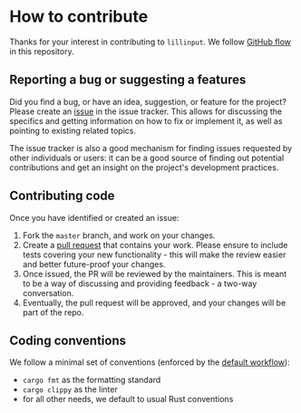 # How to contribute

Thanks for your interest in contributing to `lillinput`. We follow [GitHub flow]
in this repository.

## Reporting a bug or suggesting a features

Did you find a bug, or have an idea, suggestion, or feature for the project?
Please create an [issue] in the issue tracker. This allows for discussing the
specifics and getting information on how to fix or implement it, as well as
pointing to existing related topics.

The issue tracker is also a good mechanism for finding issues requested by
other individuals or users: it can be a good source of finding out potential
contributions and get an insight on the project's development practices.

## Contributing code

Once you have identified or created an issue:

1. Fork the `master` branch, and work on your changes.
2. Create a [pull request] that contains your work. Please ensure to include
   tests covering your new functionality - this will make the review easier
   and better future-proof your changes.
3. Once issued, the PR will be reviewed by the maintainers. This is meant to
   be a way of discussing and providing feedback - a two-way conversation.
4. Eventually, the pull request will be approved, and your changes will be
   part of the repo.

## Coding conventions

We follow a minimal set of conventions (enforced by the [default workflow]):

* `cargo fmt` as the formatting standard
* `cargo clippy` as the linter
* for all other needs, we default to usual Rust conventions

[GitHub flow]: https://docs.github.com/en/get-started/quickstart/github-flow
[issue]: https://github.com/diego-plan9/lillinput/issues
[pull request]: https://github.com/diego-plan9/lillinput/compare
[default workflow]: https://github.com/diego-plan9/lillinput/blob/master/.github/workflows/default.yml
